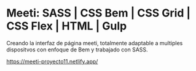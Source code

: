 # Meeti: SASS | CSS Bem | CSS Grid | CSS Flex | HTML | Gulp

Creando la interfaz de página meeti, totalmente adaptable a multiples dispositvos con enfoque de Bem y trabajado con SASS.

https://meeti-proyecto11.netlify.app/
